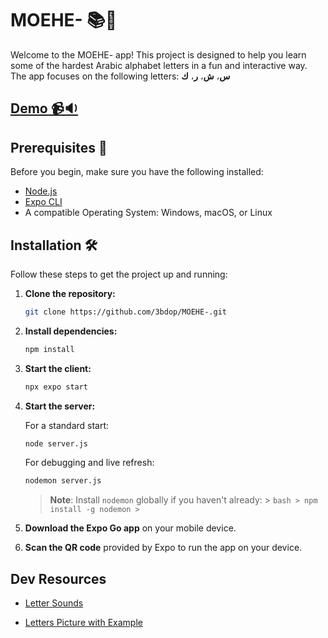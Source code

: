# MOEHE- 📚🎉

Welcome to the MOEHE- app! This project is designed to help you learn some of the hardest Arabic alphabet letters in a fun and interactive way. The app focuses on the following letters:
**س**،
**ش**،
**ر**،
**ك**

## [Demo 📹🔉](https://i.imgur.com/iaj9uPy.mp4)

## Prerequisites 🚀

Before you begin, make sure you have the following installed:

- [Node.js](https://nodejs.org/)
- [Expo CLI](https://docs.expo.dev/get-started/installation/)
- A compatible Operating System: Windows, macOS, or Linux

## Installation 🛠️

Follow these steps to get the project up and running:

1. **Clone the repository:**

    ```bash
    git clone https://github.com/3bdop/MOEHE-.git
    ```

2. **Install dependencies:**

    ```bash
    npm install
    ```

3. **Start the client:**

    ```bash
    npx expo start
    ```

4. **Start the server:**

    For a standard start:

    ```bash
    node server.js
    ```

    For debugging and live refresh:

    ```bash
    nodemon server.js
    ```

    > **Note**: Install `nodemon` globally if you haven't already:
        > ```bash
        > npm install -g nodemon
        >```

5. **Download the Expo Go app** on your mobile device.

6. **Scan the QR code** provided by Expo to run the app on your device.

## Dev Resources

- [Letter Sounds](https://www.arabicreadingcourse.com/learn-the-arabic-alphabet.php)
<!-- [Letter Picture with Example - Pinterest](https://in.pinterest.com/pin/626211523219298954/) -->
- [Letters Picture with Example](https://warq.net/2021/05/08/%D8%AD%D8%B1%D9%88%D9%81-%D8%A7%D9%84%D8%A3%D8%A8%D8%AC%D8%AF%D9%8A%D8%A9-%D8%A7%D9%84%D8%B9%D8%B1%D8%A8%D9%8A%D8%A9-%D9%85%D9%84%D9%88%D9%86%D8%A9/)
